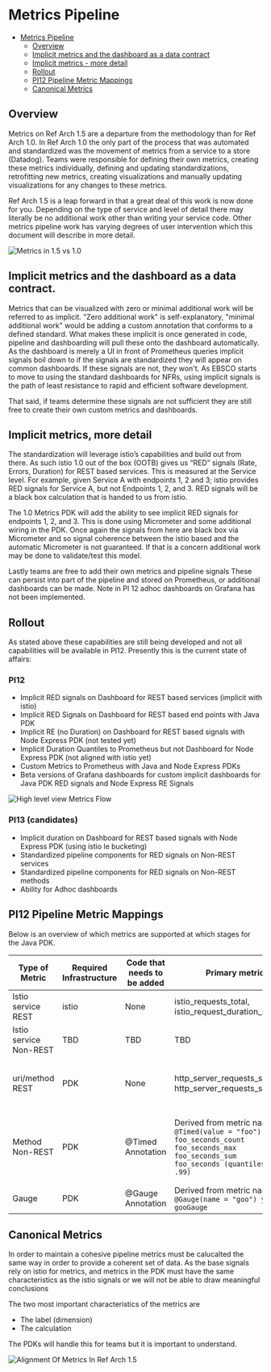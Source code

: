 # Metrics Pipeline

<!-- TOC -->

- [Metrics Pipeline](#metrics-pipeline)
    - [Overview](#overview)
    - [Implicit metrics and the dashboard as a data contract](#implicit-metrics-and-the-dashboard-as-a-data-contract)
    - [Implicit metrics - more detail](#implicit-metrics,-more-detail)
    - [Rollout](#rollout)
    - [PI12 Pipeline Metric Mappings](#pi12-pipeline-metric-mappings)
    - [Canonical Metrics](#canonical-metrics)

<!-- /TOC -->

## Overview
Metrics on Ref Arch 1.5 are a departure from the methodology than for Ref Arch 1.0.  In Ref Arch 1.0 the only part of the process that was 
automated and standardized was the movement of metrics from a service to a store (Datadog). Teams were responsible for defining their 
own metrics, creating these metrics individually, defining and updating standardizations, retrofitting new metrics, creating 
visualizations 
and manually updating visualizations for any changes to these metrics.

Ref Arch 1.5 is a leap forward in that a great deal of this work is now done for you. Depending on the type of service and level of
detail there may literally be no additional work other than writing your service code. Other metrics pipeline work has varying degrees of user intervention
which this document will describe in more detail. 

![Metrics in 1.5 vs 1.0](/images/MP-10vs15.png)

## Implicit metrics and the dashboard as a data contract.

Metrics that can be visualized with zero or minimal additional work will be referred to as implicit.  "Zero additional work" is self-explanatory, 
"minimal additional work" would be adding a custom annotation that conforms to a defined standard.  What makes these implicit is once 
generated in code, pipeline and dashboarding will pull these onto the dashboard automatically.  As the dashboard is merely a UI in front of Prometheus 
queries implicit signals boil down to if the signals are standardized they will appear on common dashboards.  If these signals are not, they 
won't.  As EBSCO starts to move to using the standard dashboards for NFRs, using implicit signals is the path of least resistance to 
rapid and efficient software development.

That said, if teams determine these signals are not sufficient they are still free to create their own custom metrics and dashboards.

## Implicit metrics, more detail

The standardization will leverage istio’s capabilities and build out from there.  As such istio 1.0 out of the box (OOTB) 
gives us “RED” signals (Rate, Errors, Duration) for REST based services.  This is measured at the Service level.  For example, 
given Service A with endpoints 1, 2 and 3; istio provides RED signals for Service A, but not Endpoints 1, 2, and 3.  RED signals 
will be a black box calculation that is handed to us from istio. 

The 1.0 Metrics PDK will add the ability to see implicit RED signals for endpoints 1, 2, and 3.  This is done using Micrometer 
and some additional wiring in the PDK.  Once again the signals from here are black box via Micrometer and so signal coherence 
between the istio based and the automatic Micrometer is not guaranteed.  If that is a concern additional work may be done to 
validate/test this model.

Lastly teams are free to add their own metrics and pipeline signals  These can persist into part of the pipeline and 
stored on Prometheus, or additional dashboards can be made.  Note in PI 12 adhoc dashboards on Grafana has not been implemented.   

## Rollout

As stated above these capabilities are still being developed and not all capabilities will be available in PI12.  Presently 
this is the current state of affairs:

### PI12
* Implicit RED signals on Dashboard for REST based services (implicit with istio)
* Implicit RED Signals on Dashboard for REST based end points with Java PDK 
* Implicit RE (no Duration) on Dashboard for REST based signals with Node Express PDK (not tested yet)
* Implicit Duration Quantiles to Prometheus but not Dashboard for Node Express PDK (not aligned with istio yet)
* Custom Metrics to Prometheus with Java and Node Express PDKs
* Beta versions of Grafana dashboards for custom implicit dashboards for Java PDK RED signals and Node Express RE Signals

![High level view Metrics Flow](/images/MetricsFlowinPI12.png)

### PI13 (candidates)
* Implicit duration on Dashboard for REST based signals with Node Express PDK (using istio le bucketing)
* Standardized pipeline components for RED signals on Non-REST services
* Standardized pipeline components for RED signals on Non-REST methods
* Ability for Adhoc dashboards

## PI12 Pipeline Metric Mappings
Below is an overview of which metrics are supported at which stages for the Java PDK.

| Type of Metric  | Required Infrastructure | Code that needs to be added | Primary metric names | Canonical Dimensions (labels) | Primary Dimensions (labels) | Dashboard, Alerting |
| ------------- | ------------- | ------------- | ------------- | ------------- | ------------- | ------------- |
| Istio service  REST | istio  | None | istio_requests_total, istio_request_duration_seconds_bucket  | destination_service_name, response_code, le, namespace, version  |   | Istio Mesh, Istio Service, Istio Workload   |
| Istio service Non-REST | TBD  | TBD  | TBD  | TBD   |   | TBD  |
| uri/method REST  | PDK  | None  | http_server_requests_seconds_count http_server_requests_seconds_bucket | destination_service_name, namespace, version   | uri, method, exception, outcome  | Ref Arch 1.5 Top Level (Beta), Ref Arch 1.5 Service (Beta)  |
| Method Non-REST | PDK  | @Timed Annotation  | Derived from metric name + PDK: ```@Timed(value = "foo") yields:```  ```foo_seconds_count``` <br>  ```foo_seconds_max ``` <br>  ```foo_seconds_sum ``` <br>  ```foo_seconds (quantiles, .5, .9, .95, .99)``` | destination_service_name, namespace, version  | method, exception, class  | Custom in PI12 (not recommended), Basis for non-REST RED signals at some future date. |
| Gauge  | PDK  | @Gauge Annotation  | Derived from metric name + PDK ```@Gauge(name = "goo") yields:``` ```gooGauge```  | destination_service_name, namespace, version |   | Custom  |

## Canonical Metrics

In order to maintain a cohesive pipeline metrics must be calucalted the same way in order to provide a coherent set of data.
As the base signals rely on istio for metrics, and metrics in the PDK must have the same characteristics as the istio signals
or we will not be able to draw meaningful conclusions

The two most important characteristics of the metrics are

* The label (dimension)
* The calculation

The PDKs will handle this for teams but it is important to understand.

![Alignment Of Metrics In Ref Arch 1.5](/images/MP-MetricsAlignment.png)



